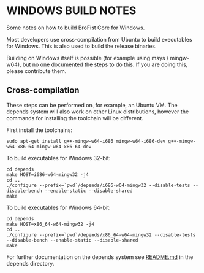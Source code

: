 WINDOWS BUILD NOTES
====================

Some notes on how to build BroFist Core for Windows.

Most developers use cross-compilation from Ubuntu to build executables for
Windows. This is also used to build the release binaries.

Building on Windows itself is possible (for example using msys / mingw-w64),
but no one documented the steps to do this. If you are doing this, please contribute them.

Cross-compilation
-------------------

These steps can be performed on, for example, an Ubuntu VM. The depends system
will also work on other Linux distributions, however the commands for
installing the toolchain will be different.

First install the toolchains:

    sudo apt-get install g++-mingw-w64-i686 mingw-w64-i686-dev g++-mingw-w64-x86-64 mingw-w64-x86-64-dev

To build executables for Windows 32-bit:

    cd depends
    make HOST=i686-w64-mingw32 -j4
    cd ..
    ./configure --prefix=`pwd`/depends/i686-w64-mingw32 --disable-tests --disable-bench --enable-static --disable-shared  
    make

To build executables for Windows 64-bit:

    cd depends
    make HOST=x86_64-w64-mingw32 -j4
    cd ..
 	./configure --prefix=`pwd`/depends/x86_64-w64-mingw32 --disable-tests --disable-bench --enable-static --disable-shared  
	make
	
For further documentation on the depends system see [README.md](../depends/README.md) in the depends directory.

